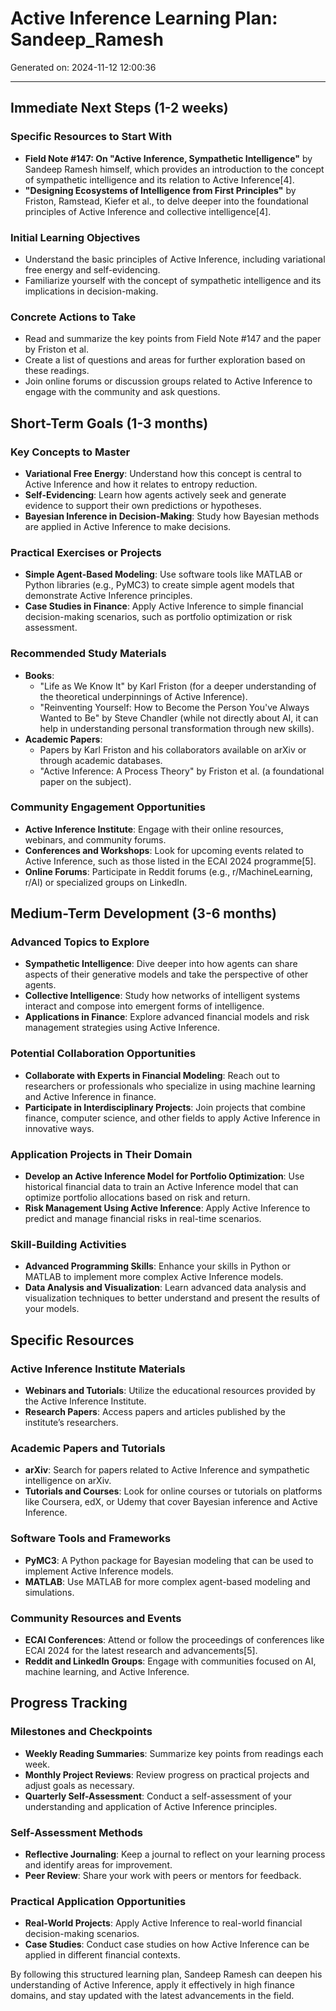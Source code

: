 # Active Inference Learning Plan: Sandeep_Ramesh

Generated on: 2024-11-12 12:00:36

---

## Immediate Next Steps (1-2 weeks)

### Specific Resources to Start With
- **Field Note #147: On "Active Inference, Sympathetic Intelligence"** by Sandeep Ramesh himself, which provides an introduction to the concept of sympathetic intelligence and its relation to Active Inference[4].
- **"Designing Ecosystems of Intelligence from First Principles"** by Friston, Ramstead, Kiefer et al., to delve deeper into the foundational principles of Active Inference and collective intelligence[4].

### Initial Learning Objectives
- Understand the basic principles of Active Inference, including variational free energy and self-evidencing.
- Familiarize yourself with the concept of sympathetic intelligence and its implications in decision-making.

### Concrete Actions to Take
- Read and summarize the key points from Field Note #147 and the paper by Friston et al.
- Create a list of questions and areas for further exploration based on these readings.
- Join online forums or discussion groups related to Active Inference to engage with the community and ask questions.

## Short-Term Goals (1-3 months)

### Key Concepts to Master
- **Variational Free Energy**: Understand how this concept is central to Active Inference and how it relates to entropy reduction.
- **Self-Evidencing**: Learn how agents actively seek and generate evidence to support their own predictions or hypotheses.
- **Bayesian Inference in Decision-Making**: Study how Bayesian methods are applied in Active Inference to make decisions.

### Practical Exercises or Projects
- **Simple Agent-Based Modeling**: Use software tools like MATLAB or Python libraries (e.g., PyMC3) to create simple agent models that demonstrate Active Inference principles.
- **Case Studies in Finance**: Apply Active Inference to simple financial decision-making scenarios, such as portfolio optimization or risk assessment.

### Recommended Study Materials
- **Books**:
  - "Life as We Know It" by Karl Friston (for a deeper understanding of the theoretical underpinnings of Active Inference).
  - "Reinventing Yourself: How to Become the Person You've Always Wanted to Be" by Steve Chandler (while not directly about AI, it can help in understanding personal transformation through new skills).
- **Academic Papers**:
  - Papers by Karl Friston and his collaborators available on arXiv or through academic databases.
  - "Active Inference: A Process Theory" by Friston et al. (a foundational paper on the subject).

### Community Engagement Opportunities
- **Active Inference Institute**: Engage with their online resources, webinars, and community forums.
- **Conferences and Workshops**: Look for upcoming events related to Active Inference, such as those listed in the ECAI 2024 programme[5].
- **Online Forums**: Participate in Reddit forums (e.g., r/MachineLearning, r/AI) or specialized groups on LinkedIn.

## Medium-Term Development (3-6 months)

### Advanced Topics to Explore
- **Sympathetic Intelligence**: Dive deeper into how agents can share aspects of their generative models and take the perspective of other agents.
- **Collective Intelligence**: Study how networks of intelligent systems interact and compose into emergent forms of intelligence.
- **Applications in Finance**: Explore advanced financial models and risk management strategies using Active Inference.

### Potential Collaboration Opportunities
- **Collaborate with Experts in Financial Modeling**: Reach out to researchers or professionals who specialize in using machine learning and Active Inference in finance.
- **Participate in Interdisciplinary Projects**: Join projects that combine finance, computer science, and other fields to apply Active Inference in innovative ways.

### Application Projects in Their Domain
- **Develop an Active Inference Model for Portfolio Optimization**: Use historical financial data to train an Active Inference model that can optimize portfolio allocations based on risk and return.
- **Risk Management Using Active Inference**: Apply Active Inference to predict and manage financial risks in real-time scenarios.

### Skill-Building Activities
- **Advanced Programming Skills**: Enhance your skills in Python or MATLAB to implement more complex Active Inference models.
- **Data Analysis and Visualization**: Learn advanced data analysis and visualization techniques to better understand and present the results of your models.

## Specific Resources

### Active Inference Institute Materials
- **Webinars and Tutorials**: Utilize the educational resources provided by the Active Inference Institute.
- **Research Papers**: Access papers and articles published by the institute’s researchers.

### Academic Papers and Tutorials
- **arXiv**: Search for papers related to Active Inference and sympathetic intelligence on arXiv.
- **Tutorials and Courses**: Look for online courses or tutorials on platforms like Coursera, edX, or Udemy that cover Bayesian inference and Active Inference.

### Software Tools and Frameworks
- **PyMC3**: A Python package for Bayesian modeling that can be used to implement Active Inference models.
- **MATLAB**: Use MATLAB for more complex agent-based modeling and simulations.

### Community Resources and Events
- **ECAI Conferences**: Attend or follow the proceedings of conferences like ECAI 2024 for the latest research and advancements[5].
- **Reddit and LinkedIn Groups**: Engage with communities focused on AI, machine learning, and Active Inference.

## Progress Tracking

### Milestones and Checkpoints
- **Weekly Reading Summaries**: Summarize key points from readings each week.
- **Monthly Project Reviews**: Review progress on practical projects and adjust goals as necessary.
- **Quarterly Self-Assessment**: Conduct a self-assessment of your understanding and application of Active Inference principles.

### Self-Assessment Methods
- **Reflective Journaling**: Keep a journal to reflect on your learning process and identify areas for improvement.
- **Peer Review**: Share your work with peers or mentors for feedback.

### Practical Application Opportunities
- **Real-World Projects**: Apply Active Inference to real-world financial decision-making scenarios.
- **Case Studies**: Conduct case studies on how Active Inference can be applied in different financial contexts.

By following this structured learning plan, Sandeep Ramesh can deepen his understanding of Active Inference, apply it effectively in high finance domains, and stay updated with the latest advancements in the field.